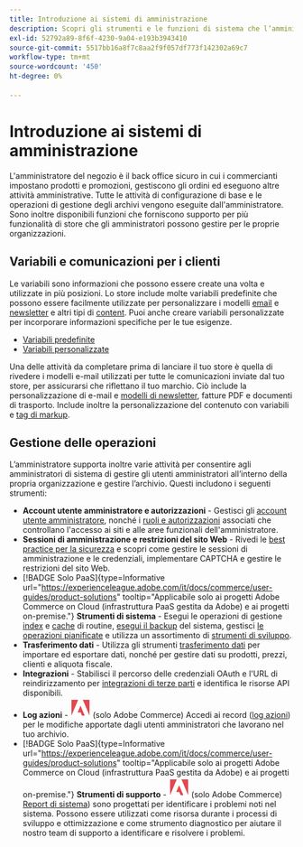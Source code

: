 ```yaml
---
title: Introduzione ai sistemi di amministrazione
description: Scopri gli strumenti e le funzioni di sistema che l’amministratore dello store può utilizzare per gestire in modo efficace siti, dati, integrazioni e utenti amministratore.
exl-id: 52792a89-8f6f-4230-9a04-e193b3943410
source-git-commit: 5517bb16a8f7c8aa2f9f057df773f142302a69c7
workflow-type: tm+mt
source-wordcount: '450'
ht-degree: 0%

---
```


# Introduzione ai sistemi di amministrazione

L&#39;amministratore del negozio è il back office sicuro in cui i commercianti impostano prodotti e promozioni, gestiscono gli ordini ed eseguono altre attività amministrative. Tutte le attività di configurazione di base e le operazioni di gestione degli archivi vengono eseguite dall&#39;amministratore. Sono inoltre disponibili funzioni che forniscono supporto per più funzionalità di store che gli amministratori possono gestire per le proprie organizzazioni.

## Variabili e comunicazioni per i clienti

Le variabili sono informazioni che possono essere create una volta e utilizzate in più posizioni. Lo store include molte variabili predefinite che possono essere facilmente utilizzate per personalizzare i modelli [email](email-templates.md) e [newsletter](../merchandising-promotions/newsletter-template.md) e altri tipi di [content](../content-design/introduction.md#content). Puoi anche creare variabili personalizzate per incorporare informazioni specifiche per le tue esigenze.

- [Variabili predefinite](variables-predefined.md)
- [Variabili personalizzate](variables-custom.md)

Una delle attività da completare prima di lanciare il tuo store è quella di rivedere i modelli e-mail utilizzati per tutte le comunicazioni inviate dal tuo store, per assicurarsi che riflettano il tuo marchio. Ciò include la personalizzazione di e-mail e [modelli di newsletter](../merchandising-promotions/newsletter-template.md), fatture PDF e documenti di trasporto. Include inoltre la personalizzazione del contenuto con variabili e [tag di markup](markup-tags.md).

## Gestione delle operazioni

L’amministratore supporta inoltre varie attività per consentire agli amministratori di sistema di gestire gli utenti amministratori all’interno della propria organizzazione e gestire l’archivio. Questi includono i seguenti strumenti:

- **Account utente amministratore e autorizzazioni** - Gestisci gli [account utente amministratore](permissions-users-all.md), nonché i [ruoli e autorizzazioni](permissions-user-roles.md) associati che controllano l&#39;accesso ai siti e alle aree funzionali dell&#39;amministratore.
- **Sessioni di amministrazione e restrizioni del sito Web** - Rivedi le [best practice per la sicurezza](security.md) e scopri come gestire le sessioni di amministrazione e le credenziali, implementare CAPTCHA e gestire le restrizioni del sito Web.
- [!BADGE Solo PaaS]{type=Informative url="https://experienceleague.adobe.com/it/docs/commerce/user-guides/product-solutions" tooltip="Applicabile solo ai progetti Adobe Commerce on Cloud (infrastruttura PaaS gestita da Adobe) e ai progetti on-premise."} **Strumenti di sistema** - Esegui le operazioni di gestione [index](index-management.md) e [cache](cache-management.md) di routine, [esegui il backup](backups.md) del sistema, gestisci [le operazioni pianificate](data-scheduled-import-export.md) e utilizza un assortimento di [strumenti di sviluppo](developer-tools.md).
- **Trasferimento dati** - Utilizza gli strumenti [trasferimento dati](data-transfer.md) per importare ed esportare dati, nonché per gestire dati su prodotti, prezzi, clienti e aliquota fiscale.
- **Integrazioni** - Stabilisci il percorso delle credenziali OAuth e l&#39;URL di reindirizzamento per [integrazioni di terze parti](integrations.md) e identifica le risorse API disponibili.
- **Log azioni** - ![Adobe Commerce](../assets/adobe-logo.svg) (solo Adobe Commerce) Accedi ai record ([log azioni](action-log.md)) per le modifiche apportate dagli utenti amministratori che lavorano nel tuo archivio.
- [!BADGE Solo PaaS]{type=Informative url="https://experienceleague.adobe.com/it/docs/commerce/user-guides/product-solutions" tooltip="Applicabile solo ai progetti Adobe Commerce on Cloud (infrastruttura PaaS gestita da Adobe) e ai progetti on-premise."} **Strumenti di supporto** - ![Adobe Commerce](../assets/adobe-logo.svg) (solo Adobe Commerce) [Report di sistema](support.md#access-system-reports)) sono progettati per identificare i problemi noti nel sistema. Possono essere utilizzati come risorsa durante i processi di sviluppo e ottimizzazione e come strumento diagnostico per aiutare il nostro team di supporto a identificare e risolvere i problemi.
